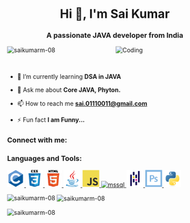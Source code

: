 <h1 align="center">Hi 👋, I'm Sai Kumar</h1>
<h3 align="center">A passionate JAVA developer from India</h3>
<img align="right" alt="Coding" width="250" src="https://img.freepik.com/premium-vector/cute-boy-multitasking-cartoon-vector-icon-illustration-people-technology-icon-concept-isolated-premium-vector-flat-cartoon-style_138676-3973.jpg?w=2000"

<p align="left"> <img src="https://komarev.com/ghpvc/?username=saikumarm-08&label=Profile%20views&color=0e75b6&style=flat" alt="saikumarm-08" /> </p>

<p align="left"> <a href="https://twitter.com/" target="blank"><img src="https://img.shields.io/twitter/follow/?logo=twitter&style=for-the-badge" alt="" /></a> </p>

- 🌱 I’m currently learning **DSA in JAVA**

- 💬 Ask me about **Core JAVA, Phyton.**

- 📫 How to reach me **sai.01110011@gmail.com**

- ⚡ Fun fact **I am Funny...**

<h3 align="left">Connect with me:</h3>
<p align="left">
</p>

<h3 align="left">Languages and Tools:</h3>
<p align="left"> <a href="https://www.cprogramming.com/" target="_blank" rel="noreferrer"> <img src="https://raw.githubusercontent.com/devicons/devicon/master/icons/c/c-original.svg" alt="c" width="40" height="40"/> </a> <a href="https://www.w3schools.com/css/" target="_blank" rel="noreferrer"> <img src="https://raw.githubusercontent.com/devicons/devicon/master/icons/css3/css3-original-wordmark.svg" alt="css3" width="40" height="40"/> </a> <a href="https://www.w3.org/html/" target="_blank" rel="noreferrer"> <img src="https://raw.githubusercontent.com/devicons/devicon/master/icons/html5/html5-original-wordmark.svg" alt="html5" width="40" height="40"/> </a> <a href="https://www.java.com" target="_blank" rel="noreferrer"> <img src="https://raw.githubusercontent.com/devicons/devicon/master/icons/java/java-original.svg" alt="java" width="40" height="40"/> </a> <a href="https://developer.mozilla.org/en-US/docs/Web/JavaScript" target="_blank" rel="noreferrer"> <img src="https://raw.githubusercontent.com/devicons/devicon/master/icons/javascript/javascript-original.svg" alt="javascript" width="40" height="40"/> </a> <a href="https://www.microsoft.com/en-us/sql-server" target="_blank" rel="noreferrer"> <img src="https://www.svgrepo.com/show/303229/microsoft-sql-server-logo.svg" alt="mssql" width="40" height="40"/> </a> <a href="https://pandas.pydata.org/" target="_blank" rel="noreferrer"> <img src="https://raw.githubusercontent.com/devicons/devicon/2ae2a900d2f041da66e950e4d48052658d850630/icons/pandas/pandas-original.svg" alt="pandas" width="40" height="40"/> </a> <a href="https://www.photoshop.com/en" target="_blank" rel="noreferrer"> <img src="https://raw.githubusercontent.com/devicons/devicon/master/icons/photoshop/photoshop-line.svg" alt="photoshop" width="40" height="40"/> </a> <a href="https://www.python.org" target="_blank" rel="noreferrer"> <img src="https://raw.githubusercontent.com/devicons/devicon/master/icons/python/python-original.svg" alt="python" width="40" height="40"/> </a> </p>

<p><img align="left" src="https://github-readme-stats.vercel.app/api/top-langs?username=saikumarm-08&show_icons=true&locale=en&layout=compact" alt="saikumarm-08" /></p>

<p>&nbsp;<img align="center" src="https://github-readme-stats.vercel.app/api?username=saikumarm-08&show_icons=true&locale=en" alt="saikumarm-08" /></p>

<p><img align="center" src="https://github-readme-streak-stats.herokuapp.com/?user=saikumarm-08&" alt="saikumarm-08" /></p>
